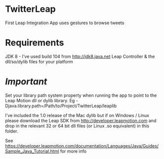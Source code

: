 TwitterLeap
===========
First Leap Integration App uses gestures to browse tweets

Requirements
============
JDK 8 - I've used build 104 from http://jdk8.java.net
Leap Controller & the dll/so/dylib files for your platform

*Important*
===========
Set your library path system property when running the app to point to
 the Leap Motion dll or dylib library.
Eg -Djava.library.path=/Path/to/Project/TwitterLeap/leaplib

I've included the 1.0 release of the Mac dylib but if on
Windows / Linux please download the Leap SDK from
http://developer.leapmotion.com and drop in the relevant
32 or 64 bit dll files (or Linux .so equivalent) in this folder.

See https://developer.leapmotion.com/documentation/Languages/Java/Guides/Sample_Java_Tutorial.html for more info
